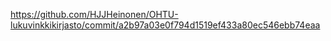 https://github.com/HJJHeinonen/OHTU-lukuvinkkikirjasto/commit/a2b97a03e0f794d1519ef433a80ec546ebb74eaa
